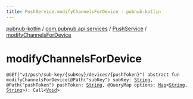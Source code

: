 ```yaml
---
title: PushService.modifyChannelsForDevice - pubnub-kotlin
---
```


[pubnub-kotlin](../../index.html) / [com.pubnub.api.services](../index.html) / [PushService](index.html) / [modifyChannelsForDevice](./modify-channels-for-device.html)

# modifyChannelsForDevice

`@GET("v1/push/sub-key/{subKey}/devices/{pushToken}") abstract fun modifyChannelsForDevice(@Path("subKey") subKey: `[`String`](https://kotlinlang.org/api/latest/jvm/stdlib/kotlin/-string/index.html)`, @Path("pushToken") pushToken: `[`String`](https://kotlinlang.org/api/latest/jvm/stdlib/kotlin/-string/index.html)`, @QueryMap options: `[`Map`](https://kotlinlang.org/api/latest/jvm/stdlib/kotlin.collections/-map/index.html)`<`[`String`](https://kotlinlang.org/api/latest/jvm/stdlib/kotlin/-string/index.html)`, `[`String`](https://kotlinlang.org/api/latest/jvm/stdlib/kotlin/-string/index.html)`>): Call<`[`Void`](https://docs.oracle.com/javase/6/docs/api/java/lang/Void.html)`>`